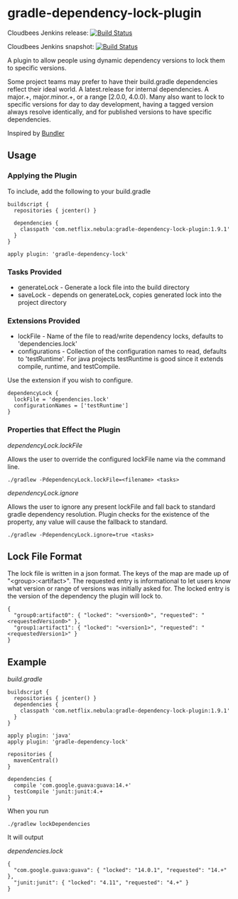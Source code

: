 gradle-dependency-lock-plugin
=============================

Cloudbees Jenkins release: [![Build Status](https://netflixoss.ci.cloudbees.com/job/nebula-plugins/job/gradle-dependency-lock-plugin-release/badge/icon)](https://netflixoss.ci.cloudbees.com/job/nebula-plugins/job/gradle-dependency-lock-plugin-release/)

Cloudbees Jenkins snapshot: [![Build Status](https://netflixoss.ci.cloudbees.com/job/nebula-plugins/job/gradle-dependency-lock-plugin-snapshot/badge/icon)](https://netflixoss.ci.cloudbees.com/job/nebula-plugins/job/gradle-dependency-lock-plugin-snapshot/)

A plugin to allow people using dynamic dependency versions to lock them to specific versions.

Some project teams may prefer to have their build.gradle dependencies reflect their ideal world. A latest.release for
internal dependencies. A major.+, major.minor.+, or a range \[2.0.0, 4.0.0\). Many also want to lock to specific versions
for day to day development, having a tagged version always resolve identically, and for published versions to have
specific dependencies.

Inspired by [Bundler](http://bundler.io)

## Usage

### Applying the Plugin

To include, add the following to your build.gradle

    buildscript {
      repositories { jcenter() }

      dependencies {
        classpath 'com.netflix.nebula:gradle-dependency-lock-plugin:1.9.1'
      }
    }

    apply plugin: 'gradle-dependency-lock'

### Tasks Provided

* generateLock - Generate a lock file into the build directory
* saveLock - depends on generateLock, copies generated lock into the project directory

### Extensions Provided

* lockFile - Name of the file to read/write dependency locks, defaults to 'dependencies.lock'
* configurations - Collection of the configuration names to read, defaults to 'testRuntime'. For java projects
testRuntime is good since it extends compile, runtime, and testCompile.

Use the extension if you wish to configure.

    dependencyLock {
      lockFile = 'dependencies.lock'
      configurationNames = ['testRuntime']
    }

### Properties that Effect the Plugin

*dependencyLock.lockFile*

Allows the user to override the configured lockFile name via the command line.

    ./gradlew -PdependencyLock.lockFile=<filename> <tasks>

*dependencyLock.ignore*

Allows the user to ignore any present lockFile and fall back to standard gradle dependency resolution. Plugin checks for
the existence of the property, any value will cause the fallback to standard.

    ./gradlew -PdependencyLock.ignore=true <tasks>

## Lock File Format

The lock file is written in a json format. The keys of the map are made up of "\<group\>:\<artifact\>". The requested
entry is informational to let users know what version or range of versions was initially asked for. The locked entry is
the version of the dependency the plugin will lock to.

    {
      "group0:artifact0": { "locked": "<version0>", "requested": "<requestedVersion0>" },
      "group1:artifact1": { "locked": "<version1>", "requested": "<requestedVersion1>" }
    }

## Example

*build.gradle*

    buildscript {
      repositories { jcenter() }
      dependencies {
        classpath 'com.netflix.nebula:gradle-dependency-lock-plugin:1.9.1'
      }
    }

    apply plugin: 'java'
    apply plugin: 'gradle-dependency-lock'

    repositories {
      mavenCentral()
    }

    dependencies {
      compile 'com.google.guava:guava:14.+'
      testCompile 'junit:junit:4.+
    }

When you run

    ./gradlew lockDependencies

It will output

*dependencies.lock*

    {
      "com.google.guava:guava": { "locked": "14.0.1", "requested": "14.+" },
      "junit:junit": { "locked": "4.11", "requested": "4.+" }
    }
